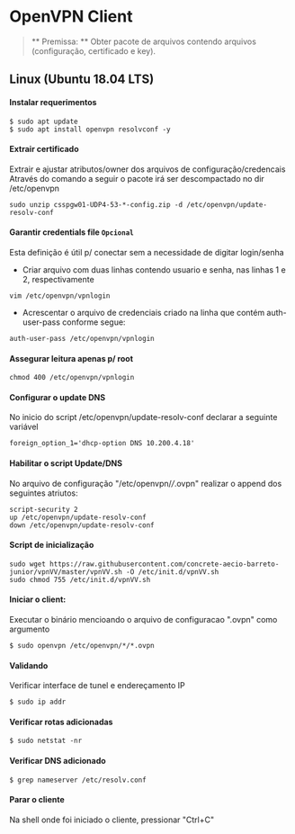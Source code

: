 # OpenVPN Client

> ** Premissa: ** Obter pacote de arquivos contendo arquivos (configuração, certificado e key).

## Linux  (Ubuntu 18.04 LTS)

#### Instalar requerimentos
```
$ sudo apt update
$ sudo apt install openvpn resolvconf -y
```

#### Extrair certificado
Extrair e ajustar atributos/owner dos arquivos de configuração/credencais
Através do comando a seguir o pacote irá ser descompactado no dir /etc/openvpn
```
sudo unzip csspgw01-UDP4-53-*-config.zip -d /etc/openvpn/update-resolv-conf
```

#### Garantir credentials file `Opcional`
Esta definição é útil p/ conectar sem a necessidade de digitar login/senha

* Criar arquivo com duas linhas contendo usuario e senha, nas linhas 1 e 2, respectivamente
```
vim /etc/openvpn/vpnlogin
```

* Acrescentar o arquivo de credenciais criado na linha que contém auth-user-pass conforme segue:
```
auth-user-pass /etc/openvpn/vpnlogin
```

#### Assegurar leitura apenas p/ root
```
chmod 400 /etc/openvpn/vpnlogin
```

#### Configurar o update DNS
No inicio do script /etc/openvpn/update-resolv-conf declarar a seguinte variável
```
foreign_option_1='dhcp-option DNS 10.200.4.18'
```

#### Habilitar o script Update/DNS
No arquivo de configuração "/etc/openvpn/*/*.ovpn" realizar o append dos seguintes atriutos:
```
script-security 2
up /etc/openvpn/update-resolv-conf
down /etc/openvpn/update-resolv-conf
```

#### Script de inicialização
```
sudo wget https://raw.githubusercontent.com/concrete-aecio-barreto-junior/vpnVV/master/vpnVV.sh -O /etc/init.d/vpnVV.sh
sudo chmod 755 /etc/init.d/vpnVV.sh
```

#### Iniciar o client:
Executar o binário mencioando o arquivo de configuracao ".ovpn" como argumento
```
$ sudo openvpn /etc/openvpn/*/*.ovpn
```

#### Validando
Verificar interface de tunel e endereçamento IP

```
$ sudo ip addr
```

#### Verificar rotas adicionadas
```
$ sudo netstat -nr
```

#### Verificar DNS adicionado
```
$ grep nameserver /etc/resolv.conf
```

#### Parar o cliente
Na shell onde foi iniciado o cliente, pressionar "Ctrl+C"